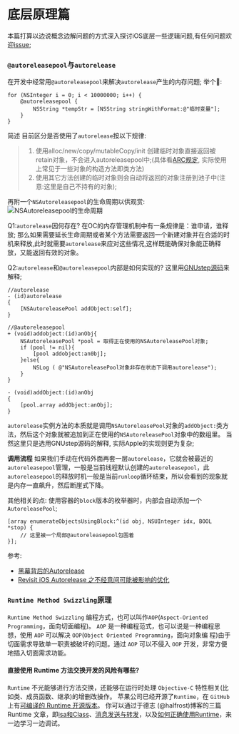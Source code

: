 # 底层原理篇
本篇打算以边说概念边解问题的方式深入探讨iOS底层一些逻辑问题,有任何问题欢迎[issue](https://github.com/binzi56/iOSSmallKnowledgePool/issues);

### `@autoreleasepool`与`autorelease`
在开发中经常用`@autoreleasepool`来解决`autorelease`产生的内存问题;
举个🌰:
```
for (NSInteger i = 0; i < 10000000; i++) {
    @autoreleasepool {
        NSString *tempStr = [NSString stringWithFormat:@"临时变量"];
    }
}
```

简述
目前区分是否使用了`autorelease`按以下规律:
> 1. 使用alloc/new/copy/mutableCopy/init 创建临时对象直接返回被retain对象，不会进入autoreleasepool中;(具体看[ARC规定](https://clang.llvm.org/docs/AutomaticReferenceCounting.html#precise-lifetime-semantics), 实际使用上常见于一些对象的构造方法即类方法)
> 2. 使用其它方法创建的临时对象则会自动将返回的对象注册到池子中(注意:这里是自己不持有的对象);

再附一个`NSAutoreleasepool`的生命周期以供观赏:
![NSAutoreleasepool的生命周期](https://upload-images.jianshu.io/upload_images/1893416-68279ed8c41752b3.png?imageMogr2/auto-orient/strip%7CimageView2/2/w/1240)

Q1:`autorelease`因何存在?
在OC的内存管理机制中有一条规律是：谁申请，谁释放;
那么如果需要延长生命周期或者某个方法需要返回一个新建对象并在合适的时机来释放,此时就需要`autorelease`来应对这些情况,这样既能确保对象能正确释放，又能返回有效的对象。

Q2:`autorelease`和`@autoreleasepool`内部是如何实现的?
这里用[GNUstep源码](http://www.gnustep.org/resources/downloads.php)来解释;
```
//autorelease
- (id)autorelease
{
    [NSAutoreleasePool addObject:self];
}
```

```
//@autoreleasepool
+ (void)addobject:(id)anObj{
    NSAutoreleasePool *pool = 取得正在使用的NSAutoreleasePool对象;
    if (pool != nil){
        [pool addobject:an0bj];
    }else{
        NSLog ( @"NSAutoreleasePool对象非存在状态下调用autorelease");
    }
}

- (void)addObject:(id)anObj
{
    [pool.array addObject:anObj];
}
```
`autorelease`实例方法的本质就是调用`NSAutoreleasePool`对象的`addObject:`类方法，然后这个对象就被追加到正在使用的`NSAutoreleasePool`对象中的数组里。
当然这里只是选用GNUstep源码的解释, 实际Apple的实现则更为复杂;

**调用流程**
如果我们手动在代码外面再套一层`autorelease`，它就会被最近的`autoreleasepool`管理，一般是当前线程默认创建的`autoreleasepool`，此`autoreleasepool`的释放时机一般是当前`runloop`循环结束，所以会看到的现象就是内存一直飙升，然后断崖式下降。

其他相关的点:
使用容器的`block`版本的枚举器时，内部会自动添加一个`AutoreleasePool`;
```
[array enumerateObjectsUsingBlock:^(id obj, NSUInteger idx, BOOL *stop) {
    // 这里被一个局部@autoreleasepool包围着
}];
```

参考:
* [黑幕背后的Autorelease](http://blog.sunnyxx.com/2014/10/15/behind-autorelease/)
* [Revisit iOS Autorelease 之不经意间可能被影响的优化](https://www.sohu.com/a/336220048_208051)


### `Runtime Method Swizzling`原理
`Runtime Method Swizzling` 编程方式，也可以叫作`AOP`(`Aspect-Oriented Programming`，面向切面编程)。
`AOP` 是一种编程范式，也可以说是一种编程思想，使用 `AOP` 可以解决 `OOP`(`Object Oriented Programming`，面向对象编
程)由于切面需求导致单一职责被破坏的问题。通过 `AOP` 可以不侵入 `OOP` 开发，非常方便地插入切面需求功能。

#### 直接使用 Runtime 方法交换开发的⻛险有哪些?
`Runtime` 不光能够进行方法交换，还能够在运行时处理 `Objective-C` 特性相关(比如类、成员函数、继承)的增删改操作。
苹果公司已经开源了`Runtime`，在 `GitHub` 上有[可编译的 Runtime 开源版本](https://github.com/0xxd0/objc4)。
你可以通过于德志 (@halfrost)博客的三篇 Runtime 文章，即[isa和Class](https://halfrost.com/objc_runtime_isa_class/)、[消息发送与转发](https://halfrost.com/objc_runtime_objc_msgsend/)，以及[如何正确使用Runtime](https://halfrost.com/how_to_use_runtime/)，来一边学习一边调试。
